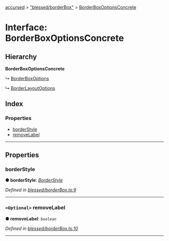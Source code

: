 [accursed](../README.md) > ["blessed/borderBox"](../modules/_blessed_borderbox_.md) > [BorderBoxOptionsConcrete](../interfaces/_blessed_borderbox_.borderboxoptionsconcrete.md)

# Interface: BorderBoxOptionsConcrete

## Hierarchy

**BorderBoxOptionsConcrete**

↳  [BorderBoxOptions](_blessed_borderbox_.borderboxoptions.md)

↳  [BorderLayoutOptions](_blessed_borderbox_.borderlayoutoptions.md)

## Index

### Properties

* [borderStyle](_blessed_borderbox_.borderboxoptionsconcrete.md#borderstyle)
* [removeLabel](_blessed_borderbox_.borderboxoptionsconcrete.md#removelabel)

---

## Properties

<a id="borderstyle"></a>

###  borderStyle

**● borderStyle**: *[BorderStyle](../enums/_blessed_border_.borderstyle.md)*

*Defined in [blessed/borderBox.ts:9](https://github.com/cancerberoSgx/accursed/blob/978b980/src/blessed/borderBox.ts#L9)*

___
<a id="removelabel"></a>

### `<Optional>` removeLabel

**● removeLabel**: *`boolean`*

*Defined in [blessed/borderBox.ts:10](https://github.com/cancerberoSgx/accursed/blob/978b980/src/blessed/borderBox.ts#L10)*

___

